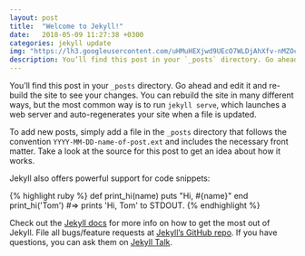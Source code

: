 ```yaml
---
layout: post
title:  "Welcome to Jekyll!"
date:   2018-05-09 11:27:38 +0300
categories: jekyll update
img: "https://lh3.googleusercontent.com/uHMuHEXjwd9UEcO7WLDjAhXfv-nMZOcwA8g6G20f1q5C85gPGRk6yB5mEbIbkZaKgCKrXsQsbLLTZu_R3g667kvSV0kZbrOcp3YvFwkhKkX7hrqNMl0sE8dUtiGS9cwqPZGjcUMjFPd07ewZKq6gVhttRRrZBB_n6wy1FFVDmS4Vb7xe9yyvT7pU3kaWNrHdAE2m2ryMzDkA5EdqUAHn_PAqgHUlupytJz8nXkItxzVROBDzSpaf1ZgTxT-OOTiYChJFAoPsiZ3zcyAbwFhAAKiBI3xPQodeQwZaGnoB8nRppaIPTphx__FCom7ZFWwx71jUhd5ysCH-kRyE1j7-o2EZ3-oiYFlNEbeeQzsoLPgsaS7qYsIzHD1ENmFRDYTKq2q0apZC-CKdxqbCXtPYEjY_eiqNVU-9Nk_5mns4YWrwvwevo4Gp2ETch3d2TjpS3lGyOmYVL6T9cBFPGX7lwhlIYRIt6VeEnXcHmtRopU965f-mfJxtQ1yvzY9HZx5n9LGwpkK3f2UOL9U8plxx0gKcJ5NJYuV2LFo5NhAF77PgBC6-mjW2IoU50Qjktf-AvVYEO1Tc72pUukaaMtlY6dr-dRfWBT9_f6_6TkU=w1239-h929-no"
description: You’ll find this post in your `_posts` directory. Go ahead and edit it and re-build the site to see your changes. You can rebuild the site in many different ways, but the most common way is to run `jekyll serve`, which launches a web server and auto-regenerates your site when a file is updated.
---
```

You’ll find this post in your `_posts` directory. Go ahead and edit it and re-build the site to see your changes. You can rebuild the site in many different ways, but the most common way is to run `jekyll serve`, which launches a web server and auto-regenerates your site when a file is updated.

To add new posts, simply add a file in the `_posts` directory that follows the convention `YYYY-MM-DD-name-of-post.ext` and includes the necessary front matter. Take a look at the source for this post to get an idea about how it works.

Jekyll also offers powerful support for code snippets:

{% highlight ruby %}
def print_hi(name)
  puts "Hi, #{name}"
end
print_hi('Tom')
#=> prints 'Hi, Tom' to STDOUT.
{% endhighlight %}

Check out the [Jekyll docs][jekyll-docs] for more info on how to get the most out of Jekyll. File all bugs/feature requests at [Jekyll’s GitHub repo][jekyll-gh]. If you have questions, you can ask them on [Jekyll Talk][jekyll-talk].

[jekyll-docs]: https://jekyllrb.com/docs/home
[jekyll-gh]:   https://github.com/jekyll/jekyll
[jekyll-talk]: https://talk.jekyllrb.com/
